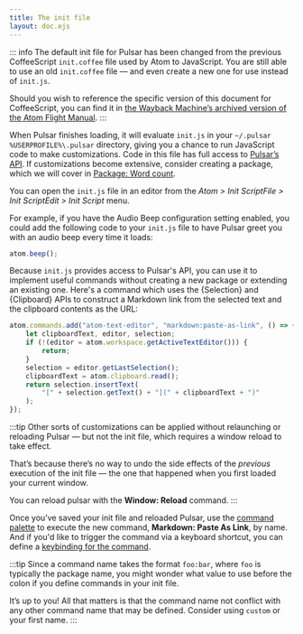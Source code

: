 ```yaml
---
title: The init file
layout: doc.ejs
---
```


::: info
The default init file for Pulsar has been changed from the previous CoffeeScript `init.coffee` file used by Atom to JavaScript. You are still able to use an old `init.coffee` file — and even create a new one for use instead of `init.js`.

Should you wish to reference the specific version of this document for CoffeeScript, you can find it in [the Wayback Machine’s archived version of the Atom Flight Manual](https://web.archive.org/web/20200812183209/https://flight-manual.atom.io/hacking-atom/sections/the-init-file/).
:::

When Pulsar finishes loading, it will evaluate `init.js` in your <span class="platfom-linux platform-mac">`~/.pulsar`</span> <span class="platform-win">`%USERPROFILE%\.pulsar`</span> directory, giving you a chance to run JavaScript code to make customizations. Code in this file has full access to [Pulsar’s API](/api/pulsar/latest). If customizations become extensive, consider creating a package, which we will cover in [Package: Word count](/developing-for-pulsar/package-word-count/).

You can open the `init.js` file in an editor from the <span class="platform-linux">_Atom > Init Script_</span><span class="platform-mac">_File > Init Script_</span><span class="platform-win">_Edit > Init Script_</span> menu.

For example, if you have the Audio Beep configuration setting enabled, you could add the following code to your `init.js` file to have Pulsar greet you with an audio beep every time it loads:

```js
atom.beep();
```

Because `init.js` provides access to Pulsar's API, you can use it to implement useful commands without creating a new package or extending an existing one. Here's a command which uses the {Selection} and {Clipboard} APIs to construct a Markdown link from the selected text and the clipboard contents as the URL:

```js
atom.commands.add("atom-text-editor", "markdown:paste-as-link", () => {
	let clipboardText, editor, selection;
	if (!(editor = atom.workspace.getActiveTextEditor())) {
		return;
	}
	selection = editor.getLastSelection();
	clipboardText = atom.clipboard.read();
	return selection.insertText(
		"[" + selection.getText() + "](" + clipboardText + ")"
	);
});
```

:::tip
Other sorts of customizations can be applied without relaunching or reloading Pulsar — but not the init file, which requires a window reload to take effect.

That’s because there’s no way to undo the side effects of the _previous_ execution of the init file — the one that happened when you first loaded your current window.

You can reload pulsar with the **Window: Reload** command.
:::

Once you’ve saved your init file and reloaded Pulsar, use the [command palette](../../using-pulsar/basics/#command-palette) to execute the new command, **Markdown: Paste As Link**, by name. And if you'd like to trigger the command via a keyboard shortcut, you can define a [keybinding for the command](../customizing-keybindings).

:::tip
Since a command name takes the format `foo:bar`, where `foo` is typically the package name, you might wonder what value to use before the colon if you define commands in your init file.

It’s up to you! All that matters is that the command name not conflict with any other command name that may be defined. Consider using `custom` or your first name.
:::
